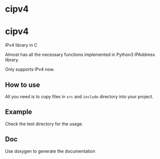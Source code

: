 # cipv4

# cipv4 
IPv4 library in C

Almost has all the necessary functions implemented in Python3 IPAddress library.

Only supports IPv4 now.

## How to use

All you need is to copy files in `src` and `include` directory into your project.

## Example

Check the test directory for the usage.

## Doc

Use doxygen to generate the documentation
